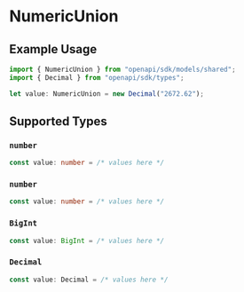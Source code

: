 # NumericUnion

## Example Usage

```typescript
import { NumericUnion } from "openapi/sdk/models/shared";
import { Decimal } from "openapi/sdk/types";

let value: NumericUnion = new Decimal("2672.62");
```

## Supported Types

### `number`

```typescript
const value: number = /* values here */
```

### `number`

```typescript
const value: number = /* values here */
```

### `BigInt`

```typescript
const value: BigInt = /* values here */
```

### `Decimal`

```typescript
const value: Decimal = /* values here */
```

